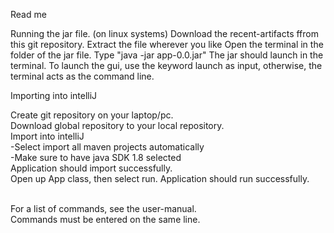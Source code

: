 Read me

Running the jar file. (on linux systems)
    Download the recent-artifacts ffrom this git repository.
    Extract the file wherever you like
    Open the terminal in the folder of the jar file.
    Type "java -jar app-0.0.jar"
    The jar should launch in the terminal. To launch the gui, use the keyword 
    launch as input, otherwise, the terminal acts as the command line.

Importing into intelliJ

Create git repository on your laptop/pc.
<br>Download global repository to your local repository.
<br>Import into intelliJ
  <br>-Select import all maven projects automatically
  <br>-Make sure to have java SDK 1.8 selected
<br>Application should import successfully.
<br>Open up App class, then select run. Application should run successfully. 

<br>For a list of commands, see the user-manual.
<br>Commands must be entered on the same line.